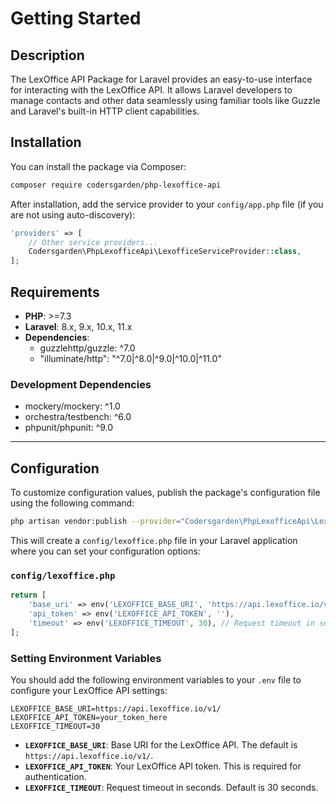 # Getting Started

## Description
The LexOffice API Package for Laravel provides an easy-to-use interface for interacting with the LexOffice API. It allows Laravel developers to manage contacts and other data seamlessly using familiar tools like Guzzle and Laravel's built-in HTTP client capabilities.

## Installation

You can install the package via Composer:

```bash
composer require codersgarden/php-lexoffice-api
```

After installation, add the service provider to your `config/app.php` file (if you are not using auto-discovery):

```php
'providers' => [
    // Other service providers...
    Codersgarden\PhpLexofficeApi\LexofficeServiceProvider::class,
];
```

## Requirements

- **PHP**: >=7.3
- **Laravel**: 8.x, 9.x, 10.x, 11.x
- **Dependencies**:
  - guzzlehttp/guzzle: ^7.0
  - "illuminate/http": "^7.0|^8.0|^9.0|^10.0|^11.0"

### Development Dependencies

- mockery/mockery: ^1.0
- orchestra/testbench: ^6.0
- phpunit/phpunit: ^9.0

---

## Configuration

To customize configuration values, publish the package's configuration file using the following command:

```bash
php artisan vendor:publish --provider="Codersgarden\PhpLexofficeApi\LexofficeServiceProvider" --tag=config
```

This will create a `config/lexoffice.php` file in your Laravel application where you can set your configuration options:

### `config/lexoffice.php`

```php
return [
    'base_uri' => env('LEXOFFICE_BASE_URI', 'https://api.lexoffice.io/v1/'),
    'api_token' => env('LEXOFFICE_API_TOKEN', ''),
    'timeout' => env('LEXOFFICE_TIMEOUT', 30), // Request timeout in seconds
];
```

### Setting Environment Variables

You should add the following environment variables to your `.env` file to configure your LexOffice API settings:

```env
LEXOFFICE_BASE_URI=https://api.lexoffice.io/v1/
LEXOFFICE_API_TOKEN=your_token_here
LEXOFFICE_TIMEOUT=30
```

- **`LEXOFFICE_BASE_URI`**: Base URI for the LexOffice API. The default is `https://api.lexoffice.io/v1/`.
- **`LEXOFFICE_API_TOKEN`**: Your LexOffice API token. This is required for authentication.
- **`LEXOFFICE_TIMEOUT`**: Request timeout in seconds. Default is 30 seconds.
```
